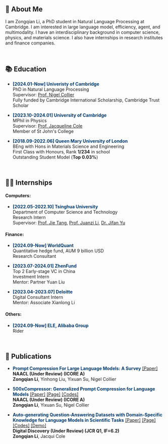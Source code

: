 ## &#x1F64B; About Me

I am Zongqian Li, a PhD student in Natural Language Processing at Cambridge. I am interested in large language model, efficiency, agent, and multimodality. I have an interdisciplinary background in computer science, physics, and materials science. I also have internships in research institutes and finance companies.

<div>&nbsp;</div>



## &#x1F4DA; Education 

- <strong><span style="color: #03396c;">[2024.01-Now] Univeristy of Cambridge</span></strong>  
  PhD in Natural Language Processing  
  Supervisor: [Prof. Nigel Collier](https://scholar.google.com/citations?user=ZMelBa0AAAAJ&hl=en&oi=ao)  
  Fully funded by Cambridge International Scholarship, Cambridge Trust Scholar  

- <strong><span style="color: #03396c;">[2023.10-2024.01] University of Cambridge</span></strong>   
  MPhil in Physics  
  Supervisor: [Prof. Jacqueline Cole](https://scholar.google.co.uk/citations?user=-T0-26sAAAAJ&hl=en&oi=ao)  
  Member of St John's College  

- <strong><span style="color: #03396c;">[2018.09-2022.06] Queen Mary University of London</span></strong>   
  BEng with Hons in Materials Science and Engineering  
  First Class with Honours, Rank **1/234** in school  
  Outstanding Student Model (**Top 0.03%**)  

<div>&nbsp;</div>



## &#x1F468;&#x200D;&#x1F4BB; Internships

#### Computers: 
- <strong><span style="color: #03396c;">[2022.05-2022.10] Tsinghua University</span></strong>   
  Department of Computer Science and Technology  
  Research Intern  
  Supervisor: [Prof. Jie Tang](https://scholar.google.co.uk/citations?user=n1zDCkQAAAAJ&hl=en&oi=ao), [Prof. Juanzi Li](https://scholar.google.co.uk/citations?user=SgNB-ioAAAAJ&hl=en&oi=ao), [Dr. Jifan Yu](https://scholar.google.co.uk/citations?user=6cS9CVEAAAAJ&hl=en&oi=ao)  

#### Finance: 
- <strong><span style="color: #03396c;">[2024.09-Now] WorldQuant</span></strong>   
  Quantitative hedge fund, AUM 9 billion USD  
  Research Consultant  

- <strong><span style="color: #03396c;">[2023.07-2024.01] ZhenFund</span></strong>   
  Top 2 Early-stage VC in China  
  Investment Intern  
  Mentor: Partner Yuan Liu  

- <strong><span style="color: #03396c;">[2023.04-2023.07] Deloitte</span></strong>   
  Digital Consultant Intern  
  Mentor: Associate Xianlong Li  

#### Others:
- <strong><span style="color: #03396c;">[2024.09-Now] ELE, Alibaba Group</span></strong>   
  Rider

<div>&nbsp;</div>



## &#x1F4DD; Publications 

- <strong><span style="color: #03396c;">Prompt Compression For Large Language Models: A Survey</span></strong> [[Paper]]()  
  **NAACL (Under Review) (ICORE A)**  
  **Zongqian Li**, Yinhong Liu, Yixuan Su, Nigel Collier  

- <strong><span style="color: #03396c;">500xCompressor: Generalized Prompt Compression for Language Models</span></strong> [[Paper]](https://arxiv.org/abs/2408.03094) [[Page]](https://github.com/ZongqianLi/500xCompressor/blob/main/README.md) [[Codes]](https://github.com/ZongqianLi/500xCompressor/tree/main)    
  <strong>NAACL (Under Review) (ICORE A)</strong>   
  **Zongqian Li**, Yixuan Su, Nigel Collier  

- <strong><span style="color: #03396c;">Auto-generating Question-Answering Datasets with Domain-Specific Knowledge for Language Models in Scientific Tasks</span></strong> [[Paper]]() [[Page]](https://github.com/ZongqianLi/SolarCellBERT/blob/main/README.md) [[Codes]](https://github.com/ZongqianLi/SolarCellBERT/tree/main) [[Demo]](https://huggingface.co/spaces/ZongqianLi/SolarCellBERT)  
  **Digital Discovery (Under Review) (JCR Q1, IF=6.2)**  
  **Zongqian Li**, Jacqui Cole  

<div>&nbsp;</div>
